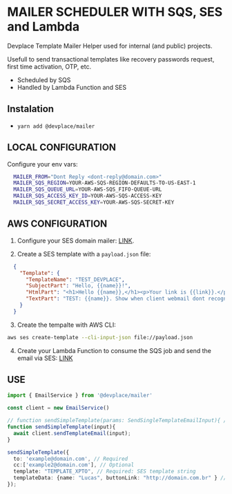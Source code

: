 # MAILER SCHEDULER WITH SQS, SES and Lambda

Devplace Template Mailer Helper used for internal (and public) projects.

Usefull to send transactional templates like recovery passwords request, first time activation, OTP, etc.

- Scheduled by SQS
- Handled by Lambda Function and SES

## Instalation

* ```yarn add @devplace/mailer```


## LOCAL CONFIGURATION

Configure your env vars:

```bash
  MAILER_FROM="Dont Reply <dont-reply@domain.com>"
  MAILER_SQS_REGION=YOUR-AWS-SQS-REGION-DEFAULTS-TO-US-EAST-1
  MAILER_SQS_QUEUE_URL=YOUR-AWS-SQS_FIFO-QUEUE-URL
  MAILER_SQS_ACCESS_KEY_ID=YOUR-AWS-SQS-ACCESS-KEY
  MAILER_SQS_SECRET_ACCESS_KEY=YOUR-AWS-SQS-SECRET-KEY
```

## AWS CONFIGURATION

1. Configure your SES domain mailer: [LINK](https://docs.aws.amazon.com/ses/latest/DeveloperGuide/send-personalized-email-api.html).

2. Create a SES template with a ```payload.json``` file:

```json
  {
    "Template": {
      "TemplateName": "TEST_DEVPLACE",
      "SubjectPart": "Hello, {{name}}!",
      "HtmlPart": "<h1>Hello {{name}},</h1><p>Your link is {{link}}.</p>",
      "TextPart": "TEST: {{name}}. Show when client webmail dont recognize HTML."
    }
  }
```

3. Create the tempalte with AWS CLI:

```bash
aws ses create-template --cli-input-json file://payload.json
```

4. Create your Lambda Function to consume the SQS job and send the email via SES: [LINK](https://aws.amazon.com/pt/premiumsupport/knowledge-center/lambda-send-email-ses/)


## USE

```typescript
import { EmailService } from '@devplace/mailer'

const client = new EmailService()

// function sendSimpleTemplate(params: SendSingleTemplateEmailInput){ // Typescript approach
function sendSimpleTemplate(input){
  await client.sendTemplateEmail(input);
}

sendSimpleTemplate({
  to: 'example@domain.com', // Required
  cc:['example2@domain.com'], // Optional
  template: "TEMPLATE_XPTO", // Required: SES template string
  templateData: {name: "Lucas", buttonLink: "http://domain.com.br" } // Required: SES template data (required by each specific template)
});

```

